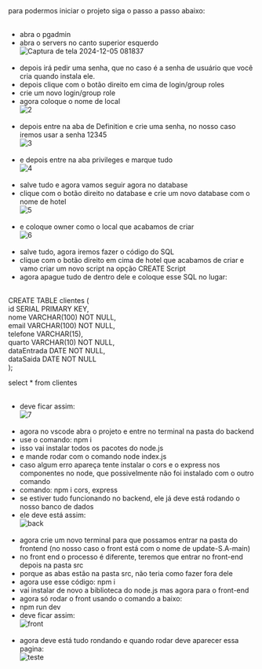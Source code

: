 <div>
  para podermos iniciar o projeto siga o passo a passo abaixo:</br></br>

  - abra o pgadmin</br>
  - abra o servers no canto superior esquerdo</br>
  ![Captura de tela 2024-12-05 081837](https://github.com/user-attachments/assets/ca9ed934-5a7c-42e0-bb3d-60700a906b4d)</br></br>
  - depois irá pedir uma senha, que no caso é a senha de usuário que você cria quando instala ele.</br>
  - depois clique com o botão direito em cima de login/group roles</br>
  - crie um novo login/group role</br>
  - agora coloque o nome de local</br>
  ![2](https://github.com/user-attachments/assets/7f4b1e4d-542e-46f4-8d5c-76ac167e0a25)</br></br>
  - depois entre na aba de Definition e crie uma senha, no nosso caso iremos usar a senha 12345</br>
  ![3](https://github.com/user-attachments/assets/c0a9830b-0605-45ab-b118-bb85992e574e)</br></br>
  - e depois entre na aba privileges e marque tudo</br>
  ![4](https://github.com/user-attachments/assets/ddfcbdc1-2b6b-4f9e-8f12-fb19a17db2e9)</br></br>
  - salve tudo e agora vamos seguir agora no database</br>
  - clique com o botão direito no database e crie um novo database com o nome de hotel</br>
  ![5](https://github.com/user-attachments/assets/afc65923-965b-45d3-975b-3b1d420ffce6)</br></br>
  - e coloque owner como o local que acabamos de criar</br>
  ![6](https://github.com/user-attachments/assets/e51f4322-3a69-4ef2-99d0-dec097401605)</br></br>
  - salve tudo, agora iremos fazer o código do SQL</br>
  - clique com o botão direito em cima de hotel que acabamos de criar e vamo criar um novo script na opção CREATE Script</br>
  - agora apague tudo de dentro dele e coloque esse SQL no lugar:</br></br>

  CREATE TABLE clientes ( </br>
  	id SERIAL PRIMARY KEY, </br>
  	nome VARCHAR(100) NOT NULL, </br>
  	email VARCHAR(100) NOT NULL, </br>
  	telefone VARCHAR(15), </br>
  	quarto VARCHAR(10) NOT NULL, </br>
  	dataEntrada DATE NOT NULL, </br>
  	dataSaida DATE NOT NULL </br>
  );</br>

  select * from clientes</br></br>

  - deve ficar assim:</br>
  ![7](https://github.com/user-attachments/assets/73a95db8-490f-44cd-b0ee-ee527ca5255c)</br></br>
  - agora no vscode abra o projeto e entre no terminal na pasta do backend</br>
  - use o comando: npm i</br>
  - isso vai instalar todos os pacotes do node.js</br>
  - e mande rodar com o comando node index.js</br>
  - caso algum erro apareça tente instalar o cors e o express nos componentes no node, que possivelmente não foi instalado com o outro comando</br>
  - comando: npm i cors, express</br>
  - se estiver tudo funcionando no backend, ele já deve está rodando o nosso banco de dados</br>
  - ele deve está assim:</br>
  ![back](https://github.com/user-attachments/assets/c57528c5-472d-4831-8e7c-b9e7dec50908)</br></br>
  - agora crie um novo terminal para que possamos entrar na pasta do frontend (no nosso caso o front está com o nome de update-S.A-main)</br>
  - no front end o processo é diferente, teremos que entrar no front-end depois na pasta src</br>
  - porque as abas estão na pasta src, não teria como fazer fora dele</br>
  - agora use esse código: npm i</br>
  - vai instalar de novo a biblioteca do node.js mas agora para o front-end</br>
  - agora só rodar o front usando o comando a baixo:</br>
  - npm run dev</br>
  - deve ficar assim:</br>
  ![front](https://github.com/user-attachments/assets/e701640c-250f-457e-98c1-5734f560e81a)</br></br>
  - agora deve está tudo rondando e quando rodar deve aparecer essa pagina:</br>
  ![teste](https://github.com/user-attachments/assets/1bedcde8-6021-4e0a-9fde-c156074ad47d)

</div>
